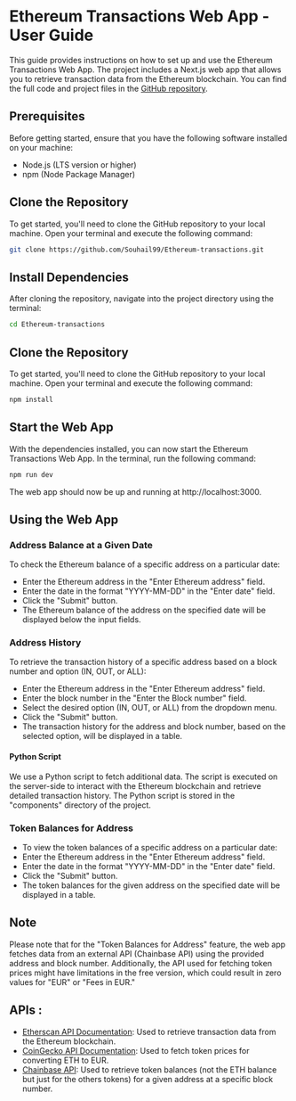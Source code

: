# Ethereum Transactions Web App - User Guide

This guide provides instructions on how to set up and use the Ethereum Transactions Web App. The project includes a Next.js web app that allows you to retrieve transaction data from the Ethereum blockchain. You can find the full code and project files in the [GitHub repository](https://github.com/Souhail99/Ethereum-transactions).

## Prerequisites
Before getting started, ensure that you have the following software installed on your machine:

- Node.js (LTS version or higher)
- npm (Node Package Manager)

## Clone the Repository
To get started, you'll need to clone the GitHub repository to your local machine. Open your terminal and execute the following command:

```bash
git clone https://github.com/Souhail99/Ethereum-transactions.git
```

## Install Dependencies
After cloning the repository, navigate into the project directory using the terminal:

```bash
cd Ethereum-transactions
```
## Clone the Repository
To get started, you'll need to clone the GitHub repository to your local machine. Open your terminal and execute the following command:

```bash
npm install
```
## Start the Web App

With the dependencies installed, you can now start the Ethereum Transactions Web App. In the terminal, run the following command:

```bash
npm run dev
```
The web app should now be up and running at http://localhost:3000.

## Using the Web App

### Address Balance at a Given Date 

To check the Ethereum balance of a specific address on a particular date:
- Enter the Ethereum address in the "Enter Ethereum address" field.
- Enter the date in the format "YYYY-MM-DD" in the "Enter date" field.
- Click the "Submit" button.
- The Ethereum balance of the address on the specified date will be displayed below the input fields.

### Address History

To retrieve the transaction history of a specific address based on a block number and option (IN, OUT, or ALL):
- Enter the Ethereum address in the "Enter Ethereum address" field.
- Enter the block number in the "Enter the Block number" field.
- Select the desired option (IN, OUT, or ALL) from the dropdown menu.
- Click the "Submit" button.
- The transaction history for the address and block number, based on the selected option, will be displayed in a table.

#### Python Script

We use a Python script to fetch additional data. The script is executed on the server-side to interact with the Ethereum blockchain and retrieve detailed transaction history. The Python script is stored in the "components" directory of the project.


### Token Balances for Address
- To view the token balances of a specific address on a particular date:
- Enter the Ethereum address in the "Enter Ethereum address" field.
- Enter the date in the format "YYYY-MM-DD" in the "Enter date" field.
- Click the "Submit" button.
- The token balances for the given address on the specified date will be displayed in a table.

## Note 

Please note that for the "Token Balances for Address" feature, the web app fetches data from an external API (Chainbase API) using the provided address and block number. Additionally, the API used for fetching token prices might have limitations in the free version, which could result in zero values for "EUR" or "Fees in EUR."

## APIs :

- [Etherscan API Documentation](https://etherscan.io/apis): Used to retrieve transaction data from the Ethereum blockchain.
- [CoinGecko API Documentation](https://www.coingecko.com/api/documentation): Used to fetch token prices for converting ETH to EUR.
- [Chainbase API](https://api.chainbase.online/): Used to retrieve token balances (not the ETH balance but just for the others tokens) for a given address at a specific block number.
